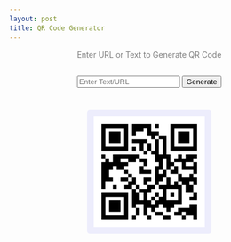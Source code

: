 ```yaml
---
layout: post
title: QR Code Generator
---
```

<style>
  .qrcode_generator{text-align:center}.qrcode_generator span{display:block;margin-bottom:30px;color:rgba(0,0,0,.5)}.qr_output{display:grid;margin-top:40px;place-items:center}.qr_output img{padding:12px;border-radius:5px;background:rgba(99,102,241,.1)}
</style>
<div class="qrcode_generator">
  <span>Enter URL or Text to Generate QR Code</span>
  <div class="qr_input">
    <input type="url" id="URL_input" placeholder="Enter Text/URL" title="Enter text and URL to create QR code"/>
    <button class="btn" id="qr_btn" title="Generate new QR code">Generate</button>
  </div>
  <div class="qr_output">
    <a id="qr_link">
      <img id="qr_img" width="200" height="200" loading="lazy" src="/assets/other/qrcode.svg"/>
    </a>
  </div>
</div>
<script>
  const URL_input=document.querySelector("#URL_input"),qr_img=document.querySelector("#qr_img"),qr_link=document.querySelector("#qr_link"),qr_btn=document.querySelector("#qr_btn");qr_btn.onclick=()=>{let a=`https://api.qrserver.com/v1/create-qr-code/?size=200x200&data=${URL_input.value}`;qr_img.src=a,qr_link.href=a}
</script>
